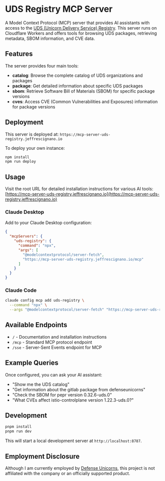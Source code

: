 # UDS Registry MCP Server

A Model Context Protocol (MCP) server that provides AI assistants with access to the [UDS (Unicorn Delivery Service) Registry](https://registry.defenseunicorns.com). This server runs on Cloudflare Workers and offers tools for browsing UDS packages, retrieving metadata, SBOM information, and CVE data.

## Features

The server provides four main tools:

- **catalog**: Browse the complete catalog of UDS organizations and packages
- **package**: Get detailed information about specific UDS packages
- **sbom**: Retrieve Software Bill of Materials (SBOM) for specific package versions
- **cves**: Access CVE (Common Vulnerabilities and Exposures) information for package versions

## Deployment

This server is deployed at: `https://mcp-server-uds-registry.jeffrescignano.io`

To deploy your own instance:

```bash
npm install
npm run deploy
```

## Usage

Visit the root URL for detailed installation instructions for various AI tools: [https://mcp-server-uds-registry.jeffrescignano.io](https://mcp-server-uds-registry.jeffrescignano.io)

### Claude Desktop

Add to your Claude Desktop configuration:

```json
{
  "mcpServers": {
    "uds-registry": {
      "command": "npx",
      "args": [
        "@modelcontextprotocol/server-fetch",
        "https://mcp-server-uds-registry.jeffrescignano.io/mcp"
      ]
    }
  }
}
```

### Claude Code

```bash
claude config mcp add uds-registry \
  --command "npx" \
  --args "@modelcontextprotocol/server-fetch" "https://mcp-server-uds-registry.jeffrescignano.io/mcp"
```

## Available Endpoints

- `/` - Documentation and installation instructions
- `/mcp` - Standard MCP protocol endpoint
- `/sse` - Server-Sent Events endpoint for MCP

## Example Queries

Once configured, you can ask your AI assistant:

- "Show me the UDS catalog"
- "Get information about the gitlab package from defenseunicorns"
- "Check the SBOM for pepr version 0.32.6-uds.0"
- "What CVEs affect istio-controlplane version 1.22.3-uds.0?"

## Development

```bash
pnpm install
pnpm run dev
```

This will start a local development server at `http://localhost:8787`. 

## Employment Disclosure
Although I am currently employed by [Defense Unicorns](https://defenseunicorns.com/), this project is not affiliated with the company or an officially supported product.
